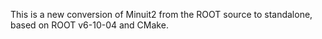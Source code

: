 This is a new conversion of Minuit2 from the ROOT source to standalone, based on ROOT v6-10-04 and CMake.
